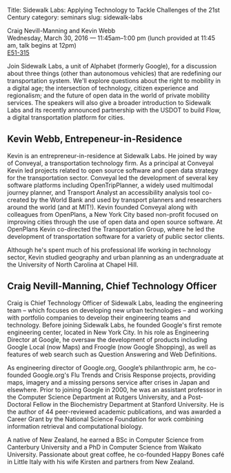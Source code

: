 Title: Sidewalk Labs: Applying Technology to Tackle Challenges of the 21st Century
category: seminars
slug: sidewalk-labs

Craig Nevill-Manning and Kevin Webb<br/>
Wednesday, March 30, 2016 — 11:45am–1:00 pm (lunch provided at 11:45 am, talk begins at 12pm)<br/>
[E51-315](http://whereis.mit.edu/?go=E51-315)

Join Sidewalk Labs, a unit of Alphabet (formerly Google), for a discussion about three things (other than autonomous vehicles) that are redefining our transportation system. We'll explore questions about the right to mobility in a digital age; the intersection of technology, citizen experience and regionalism; and the future of open data in the world of private mobility services. The speakers will also give a broader introduction to Sidewalk Labs and its recently announced partnership with the USDOT to build Flow, a digital transportation platform for cities.

## Kevin Webb, Entrepeneur-in-Residence

Kevin is an entrepreneur-in-residence at Sidewalk Labs. He joined by way of Conveyal, a transportation technology firm. As a principal at Conveyal Kevin led projects related to open source software and open data strategy for the transportation sector. Conveyal led the development of several key software platforms including OpenTripPlanner, a widely used multimodal journey planner, and Transport Analyst an accessibility analysis tool co-created by the World Bank and used by transport planners and researchers around the world (and at MIT!). Kevin founded Conveyal along with colleagues from OpenPlans, a New York City based non-profit focused on improving cities through the use of open data and open source software. At OpenPlans Kevin co-directed the Transportation Group, where he led the development of transportation software for a variety of public sector clients.

Although he's spent much of his professional life working in technology sector, Kevin studied geography and urban planning as an undergraduate at the University of North Carolina at Chapel Hill.

## Craig Nevill-Manning, Chief Technology Officer

Craig is Chief Technology Officer of Sidewalk Labs, leading the engineering team – which focuses on developing new urban technologies – and working with portfolio companies to develop their engineering teams and technology. Before joining Sidewalk Labs, he founded Google's first remote engineering center, located in New York City. In his role as Engineering Director at Google, he oversaw the development of products including Google Local (now Maps) and Froogle (now Google Shopping), as well as features of web search such as Question Answering and Web Definitions.

As engineering director of Google.org, Google’s philanthropic arm, he co-founded Google.org's Flu Trends and Crisis Response projects, providing maps, imagery and a missing persons service after crises in Japan and elsewhere. Prior to joining Google in 2000, he was an assistant professor in the Computer Science Department at Rutgers University, and a Post-Doctoral Fellow in the Biochemistry Department at Stanford University. He is the author of 44 peer-reviewed academic publications, and was awarded a Career Grant by the National Science Foundation for work combining information retrieval and computational biology.

A native of New Zealand, he earned a BSc in Computer Science from Canterbury University and a PhD in Computer Science from Waikato University. Passionate about great coffee, he co-founded Happy Bones café in Little Italy with his wife Kirsten and partners from New Zealand.